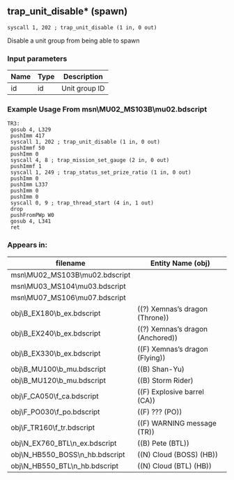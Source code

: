 ## trap_unit_disable* (spawn)

`syscall 1, 202 ; trap_unit_disable (1 in, 0 out)`

Disable a unit group from being able to spawn

### Input parameters
| Name | Type | Description
|------|------|------------
| id   | id   | Unit group ID


### Example Usage From msn\MU02_MS103B\mu02.bdscript
```plaintext
TR3:
 gosub 4, L329
 pushImm 417
 syscall 1, 202 ; trap_unit_disable (1 in, 0 out)
 pushImmf 50
 pushImm 0
 syscall 4, 8 ; trap_mission_set_gauge (2 in, 0 out)
 pushImmf 1
 syscall 1, 249 ; trap_status_set_prize_ratio (1 in, 0 out)
 pushImm 0
 pushImm L337
 pushImm 0
 pushImm 0
 syscall 0, 9 ; trap_thread_start (4 in, 1 out)
 drop 
 pushFromPWp W0
 gosub 4, L341
 ret
```


### Appears in:
| filename | Entity Name (obj)
|----------|-------------
| msn\MU02_MS103B\mu02.bdscript       |           
| msn\MU03_MS104\mu03.bdscript       |           
| msn\MU07_MS106\mu07.bdscript       |           
| obj\B_EX180\b_ex.bdscript       | ((?) Xemnas’s dragon (Throne))          
| obj\B_EX240\b_ex.bdscript       | ((?) Xemnas’s dragon (Anchored))          
| obj\B_EX330\b_ex.bdscript       | ((F) Xemnas’s dragon (Flying))          
| obj\B_MU100\b_mu.bdscript       | ((B) Shan-Yu)          
| obj\B_MU120\b_mu.bdscript       | ((B) Storm Rider)          
| obj\F_CA050\f_ca.bdscript       | ((F) Explosive barrel (CA))          
| obj\F_PO030\f_po.bdscript       | ((F) ??? (PO))          
| obj\F_TR160\f_tr.bdscript       | ((F) WARNING message (TR))          
| obj\N_EX760_BTL\n_ex.bdscript       | ((B) Pete (BTL))          
| obj\N_HB550_BOSS\n_hb.bdscript       | ((N) Cloud (BOSS) (HB))          
| obj\N_HB550_BTL\n_hb.bdscript       | ((N) Cloud (BTL) (HB))          



